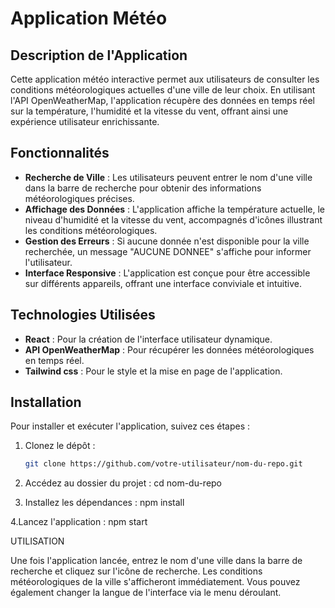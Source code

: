 # Application Météo

## Description de l'Application

Cette application météo interactive permet aux utilisateurs de consulter les conditions météorologiques actuelles d'une ville de leur choix. En utilisant l'API OpenWeatherMap, l'application récupère des données en temps réel sur la température, l'humidité et la vitesse du vent, offrant ainsi une expérience utilisateur enrichissante.

## Fonctionnalités

- **Recherche de Ville** : Les utilisateurs peuvent entrer le nom d'une ville dans la barre de recherche pour obtenir des informations météorologiques précises.
- **Affichage des Données** : L'application affiche la température actuelle, le niveau d'humidité et la vitesse du vent, accompagnés d'icônes illustrant les conditions météorologiques.
- **Gestion des Erreurs** : Si aucune donnée n'est disponible pour la ville recherchée, un message "AUCUNE DONNEE" s'affiche pour informer l'utilisateur.
- **Interface Responsive** : L'application est conçue pour être accessible sur différents appareils, offrant une interface conviviale et intuitive.

## Technologies Utilisées

- **React** : Pour la création de l'interface utilisateur dynamique.
- **API OpenWeatherMap** : Pour récupérer les données météorologiques en temps réel.
- **Tailwind css** : Pour le style et la mise en page de l'application.

## Installation

Pour installer et exécuter l'application, suivez ces étapes :

1. Clonez le dépôt :
   ```bash
   git clone https://github.com/votre-utilisateur/nom-du-repo.git

2. Accédez au dossier du projet :
    cd nom-du-repo
   
3. Installez les dépendances :
    npm install
   
4.Lancez l'application :
    npm start

    
UTILISATION

Une fois l'application lancée, entrez le nom d'une ville dans la barre de recherche et cliquez sur l'icône de recherche. Les conditions météorologiques de la ville s'afficheront immédiatement. Vous pouvez également changer la langue de l'interface via le menu déroulant.
